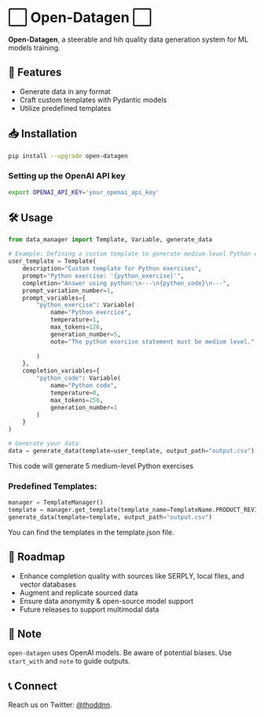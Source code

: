 # ⬜️ Open-Datagen ⬜️

**Open-Datagen**, a steerable and hih quality data generation system for ML models training.

## 🌱 Features

- Generate data in any format
- Craft custom templates with Pydantic models
- Utilize predefined templates

## 📥 Installation

```bash
pip install --upgrade open-datagen
```

### Setting up the OpenAI API key

```bash
export OPENAI_API_KEY='your_openai_api_key'
```

## 🛠 Usage

```python
from data_manager import Template, Variable, generate_data

# Example: Defining a custom template to generate medium-level Python exercises
user_template = Template(
    description="Custom template for Python exercises",
    prompt="Python exercise: '{python_exercise}'",
    completion="Answer using python:\n---\n{python_code}\n---",
    prompt_variation_number=1,
    prompt_variables={
        "python_exercise": Variable(
            name="Python exercice",
            temperature=1,
            max_tokens=126,
            generation_number=5,
            note="The python exercise statement must be medium level."
        
        )
    },
    completion_variables={
        "python_code": Variable(
            name="Python code",
            temperature=0,
            max_tokens=256,
            generation_number=1
        )
    }
)

# Generate your data
data = generate_data(template=user_template, output_path="output.csv")
```

This code will generate 5 medium-level Python exercises

### Predefined Templates:

```python
manager = TemplateManager()
template = manager.get_template(template_name=TemplateName.PRODUCT_REVIEW.value)
generate_data(template=template, output_path="output.csv")
```

You can find the templates in the template.json file.

## 🚀 Roadmap 

- Enhance completion quality with sources like SERPLY, local files, and vector databases
- Augment and replicate sourced data
- Ensure data anonymity & open-source model support
- Future releases to support multimodal data
  
## 📣 Note 

`open-datagen` uses OpenAI models. Be aware of potential biases. Use `start_with` and `note` to guide outputs.

## 📞 Connect 

Reach us on Twitter: [@thoddnn](https://twitter.com/thoddnn).
